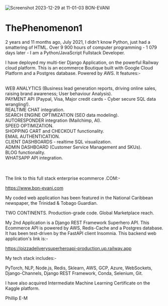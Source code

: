 ![Screenshot 2023-12-29 at 11-01-03 BON-EVANI](https://github.com/ThePhenomenon1/ThePhenomenon1/assets/96743401/9c4cce91-bf71-46d5-b7be-f2a2aea5d5d2)

# ThePhenomenon1

2 years and 11 months ago, July 2021, I didn't know Python, just had a smattering of HTML.
Over 9 900 hours of computer programming - 1 079 days later - I am a Python/JavaScript Fullstack Developer.

I have deployed my multi-tier Django Application, on the powerful Railway cloud platform. 
This is an ecommerce Boutique built with Google Cloud Platform and a Postgres database. Powered by AWS. It features:-

<br>
WEB ANALYTICS (Business lead generation reports, driving online sales, raising brand awareness; User behaviour Analysis).

<br>
PAYMENT API (Paypal, Visa, Major credit cards - Cyber secure SQL data wrangling!).

<br>
REALTIME CHAT integration.

<br>
SEARCH ENGINE OPTIMIZATION (SEO data modeling).

<br>
AUTORESPONDER integration (Mailchimp, AI).

<br>
SPEED OPTIMIZATION.

<br>
SHOPPING CART and CHECKOUT functionality.

<br>
EMAIL AUTHENTICATION.

<br>
CLIENT DASHBOARDS - realtime SQL visualization.

<br>
ADMIN DASHBOARD (Customer Service Management and SKUs).

<br>
BLOG functionality.

<br>
WHATSAPP API integration.

\
\
The link to this full stack enterprise ecommerce .COM:-

https://www.bon-evani.com

My coded web application has been featured in the National Caribbean newspaper, the Trinidad & Tobago Guardian.

TWO CONTINENTS. Production-grade code. Global Marketplace reach.

My 2nd Application is a Django REST Framework Superhero API. 
This Ecommerce API is powered by AWS, Redis-Cache and a Postgres database. It has been test-driven by the FastAPI client Insomnia.
This backend web application's link is:-

https://pizzadeliverysuperheroapi-production.up.railway.app

My tech stack includes:-

PyTorch,
NLP,
Node.js,
Redis,
Sklearn,
AWS,
GCP,
Azure,
WebSockets,
Django-Channels,
Django REST Framework,
Conda,
Selenium,
Git.

I have also acquired Intermediate Machine Learning Certificate on the Kaggle platform.

Phillip E-M
